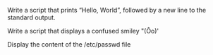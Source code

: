 Write a script that prints “Hello, World”, followed by a new line to the standard output.

Write a script that displays a confused smiley "(Ôo)'

Display the content of the /etc/passwd file
